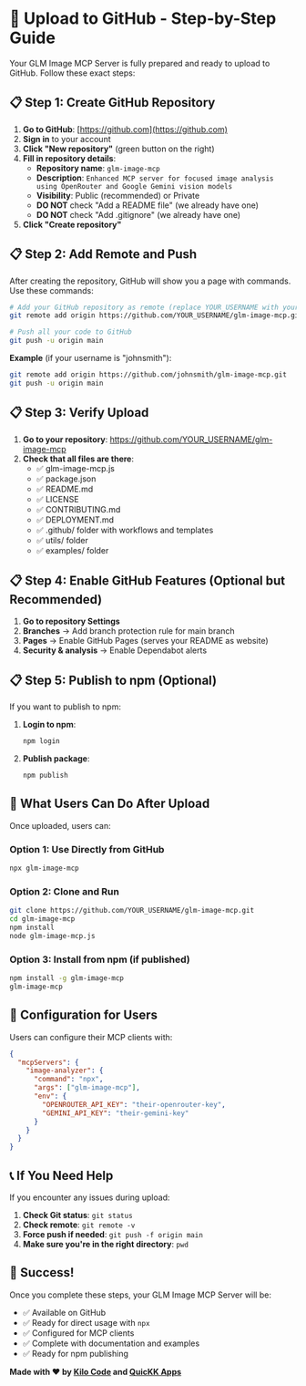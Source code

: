 # 🚀 Upload to GitHub - Step-by-Step Guide

Your GLM Image MCP Server is fully prepared and ready to upload to GitHub. Follow these exact steps:

## 📋 Step 1: Create GitHub Repository

1. **Go to GitHub**: [https://github.com](https://github.com)
2. **Sign in** to your account
3. **Click "New repository"** (green button on the right)
4. **Fill in repository details**:
   - **Repository name**: `glm-image-mcp`
   - **Description**: `Enhanced MCP server for focused image analysis using OpenRouter and Google Gemini vision models`
   - **Visibility**: Public (recommended) or Private
   - **DO NOT** check "Add a README file" (we already have one)
   - **DO NOT** check "Add .gitignore" (we already have one)
5. **Click "Create repository"**

## 📋 Step 2: Add Remote and Push

After creating the repository, GitHub will show you a page with commands. Use these commands:

```bash
# Add your GitHub repository as remote (replace YOUR_USERNAME with your actual GitHub username)
git remote add origin https://github.com/YOUR_USERNAME/glm-image-mcp.git

# Push all your code to GitHub
git push -u origin main
```

**Example** (if your username is "johnsmith"):
```bash
git remote add origin https://github.com/johnsmith/glm-image-mcp.git
git push -u origin main
```

## 📋 Step 3: Verify Upload

1. **Go to your repository**: https://github.com/YOUR_USERNAME/glm-image-mcp
2. **Check that all files are there**:
   - ✅ glm-image-mcp.js
   - ✅ package.json
   - ✅ README.md
   - ✅ LICENSE
   - ✅ CONTRIBUTING.md
   - ✅ DEPLOYMENT.md
   - ✅ .github/ folder with workflows and templates
   - ✅ utils/ folder
   - ✅ examples/ folder

## 📋 Step 4: Enable GitHub Features (Optional but Recommended)

1. **Go to repository Settings**
2. **Branches** → Add branch protection rule for main branch
3. **Pages** → Enable GitHub Pages (serves your README as website)
4. **Security & analysis** → Enable Dependabot alerts

## 📋 Step 5: Publish to npm (Optional)

If you want to publish to npm:

1. **Login to npm**:
   ```bash
   npm login
   ```

2. **Publish package**:
   ```bash
   npm publish
   ```

## 🎯 What Users Can Do After Upload

Once uploaded, users can:

### Option 1: Use Directly from GitHub
```bash
npx glm-image-mcp
```

### Option 2: Clone and Run
```bash
git clone https://github.com/YOUR_USERNAME/glm-image-mcp.git
cd glm-image-mcp
npm install
node glm-image-mcp.js
```

### Option 3: Install from npm (if published)
```bash
npm install -g glm-image-mcp
glm-image-mcp
```

## 🔧 Configuration for Users

Users can configure their MCP clients with:

```json
{
  "mcpServers": {
    "image-analyzer": {
      "command": "npx",
      "args": ["glm-image-mcp"],
      "env": {
        "OPENROUTER_API_KEY": "their-openrouter-key",
        "GEMINI_API_KEY": "their-gemini-key"
      }
    }
  }
}
```

## 📞 If You Need Help

If you encounter any issues during upload:

1. **Check Git status**: `git status`
2. **Check remote**: `git remote -v`
3. **Force push if needed**: `git push -f origin main`
4. **Make sure you're in the right directory**: `pwd`

## 🎉 Success!

Once you complete these steps, your GLM Image MCP Server will be:
- ✅ Available on GitHub
- ✅ Ready for direct usage with `npx`
- ✅ Configured for MCP clients
- ✅ Complete with documentation and examples
- ✅ Ready for npm publishing

**Made with ❤️ by [Kilo Code](https://kilocode.ai/) and [QuicKK Apps](https://quickkapps.com/)**